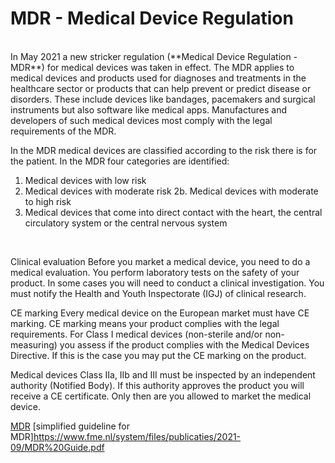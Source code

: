 # MDR -	Medical Device Regulation

</br>
In May 2021 a new stricker regulation (**Medical Device Regulation - MDR**) for medical devices was taken in effect. The MDR applies to medical devices and products used for diagnoses and treatments in the healthcare sector or products that can help prevent or predict disease or disorders. These include devices like bandages, pacemakers and surgical instruments but also software like medical apps. Manufactures and developers of such medical devices most comply with the legal requirements of the MDR.

In the MDR medical devices are classified according to the risk there is for the patient. In the MDR four categories are identified:
<br>
1. Medical devices with low risk
2. Medical devices with moderate risk
2b. Medical devices with moderate to high risk
3. Medical devices that come into direct contact with the heart, the central circulatory system or the central nervous system
<br>


Clinical evaluation
Before you market a medical device, you need to do a medical evaluation. You perform laboratory tests on the safety of your product. In some cases you will need to conduct a clinical investigation. You must notify the Health and Youth Inspectorate (IGJ) of clinical research.

CE marking
Every medical device on the European market must have CE marking. CE marking means your product complies with the legal requirements. For Class I medical devices (non-sterile and/or non-measuring) you assess if the product complies with the Medical Devices Directive. If this is the case you may put the CE marking on the product.

Medical devices Class IIa, IIb and III must be inspected by an independent authority (Notified Body). If this authority approves the product you will receive a CE certificate. Only then are you allowed to market the medical device.

[MDR](https://business.gov.nl/regulation/medical-devices/)
[simplified guideline for MDR]https://www.fme.nl/system/files/publicaties/2021-09/MDR%20Guide.pdf
